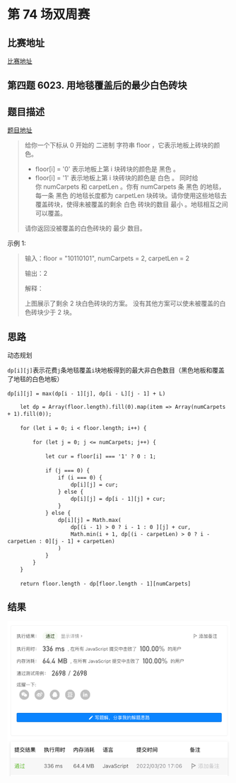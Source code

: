# 第 74 场双周赛

## 比赛地址

[比赛地址](https://leetcode-cn.com/contest/biweekly-contest-74/)

## 第四题 6023. 用地毯覆盖后的最少白色砖块

## 题目描述
[题目地址](https://leetcode-cn.com/problems/minimum-white-tiles-after-covering-with-carpets/)
> 给你一个下标从 0 开始的 二进制 字符串 floor ，它表示地板上砖块的颜色。
>
> - floor[i] = '0' 表示地板上第 i 块砖块的颜色是 黑色 。
> - floor[i] = '1' 表示地板上第 i 块砖块的颜色是 白色 。
同时给你 numCarpets 和 carpetLen 。你有 numCarpets 条 黑色 的地毯，每一条 黑色 的地毯长度都为 carpetLen 块砖块。请你使用这些地毯去覆盖砖块，使得未被覆盖的剩余 白色 砖块的数目 最小 。地毯相互之间可以覆盖。
>
> 请你返回没被覆盖的白色砖块的 最少 数目。



示例 1:

> 输入：floor = "10110101", numCarpets = 2, carpetLen = 2
> 
> 输出：2
> 
> 解释：
> 
> 上图展示了剩余 2 块白色砖块的方案。
> 没有其他方案可以使未被覆盖的白色砖块少于 2 块。


## 思路

动态规划

`dp[i][j]`表示花费`j`条地毯覆盖`i`块地板得到的最大非白色数目（黑色地板和覆盖了地毯的白色地板）

`dp[i][j] = max(dp[i - 1][j], dp[i - L][j - 1] + L)`
```
    let dp = Array(floor.length).fill(0).map(item => Array(numCarpets + 1).fill(0));
    
    for (let i = 0; i < floor.length; i++) {
        
        for (let j = 0; j <= numCarpets; j++) {
            
            let cur = floor[i] === '1' ? 0 : 1;
            
            if (j === 0) {
                if (i === 0) {
                    dp[i][j] = cur;
                } else {
                    dp[i][j] = dp[i - 1][j] + cur;
                }
            } else {
                dp[i][j] = Math.max(
                    dp[(i - 1) > 0 ? i - 1 : 0 ][j] + cur,
                    Math.min(i + 1, dp[(i - carpetLen) > 0 ? i - carpetLen : 0][j - 1] + carpetLen)
                )
            }
        }
    }
    
    return floor.length - dp[floor.length - 1][numCarpets]
```

## 结果
![运行结果](74-4.png)